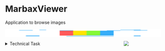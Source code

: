 # MarbaxViewer
Application to browse images  

<dev ><img src="gitAnim/rainbow.gif" width="100%" height="25" margin = "200" align="center">
</dev>

<img src="https://octodex.github.com/images/daftpunktocat-thomas.gif" width="120" align="right">


<details><summary> Technical Task  </summary><p>

### Создать приложение «Галерея изображений».
  **Основная задача приложения:**
  - [x] предоставить пользователю функциональность для отображения графических файлов различных форматов.  
 
  **Интерфейс приложения должен предоставлять такие возможности:**
  - [x] отображение файловой структуры;
    - [x] общая структура доступных файлов
    - [ ] отображение в дереве только директорий содержащих графические файлы
  - [x] если пользователь заходит в каталог с графическими изображениями, они должны отображаться в виде превью (в качестве примера можно взять механизм работы проводника); 
  - [x] если пользователь кликает по файлу, он отображается на весь экран. При этом необходимо предусмотреть навигацию вперед-назад по текущей папке с изображениями; 
  - [x] копирование, удаление, вставка, перенос графических файлов; 
    - [x] копирование
    - [x] вставка
    - [x] удаление (множество файлов заняты неким процессом и не могут быть удалены)
    - [x] перенос (множество файлов заняты неким процессом и не могут быть удалены)
  - [x] поиск графических файлов (имя файла, расширение, размер, дата создания, теги и т. д.); 
    - [x] имя файла (ищет вглубь начиная с заданой директории,выгружает по 2 файла в секунду в лист, тест проводился 23 минуты,более 2500 файлов)
    - [x] расширение
    - [x] размер
    - [x] дата создания
    - [x] теги
  - [x] история поиска сохраняется, и у пользователя есть возможность ее просмотреть; 
    - [x] сохранение
    - [x] просмотр
  - [x] присвоение тегов папке с графическими файлами, конкретному файлу; 
    - [x] конкретному файлу
    - [x] папке
    - [x] редактирование
  - [x] сохранение настроек приложения. Выбор настроек остается за вами.
    - [x] визуальная тема
      - [x] черная
      - [x] белая
    - [x] цветовая схема для Controls
      - [x] BlueGray
      - [x] Purple
    - [x] вид стрелок на слайдерах
     - [x] Dart Arrow
     - [x] Quadruple Arrow
  - [x] конвертация файла в другой графический формат; 
  - [x] приложение должно поддерживать механизм Drag-and-Drop; 
    - [x] наружу
    - [x] внутрь

</p></details>

